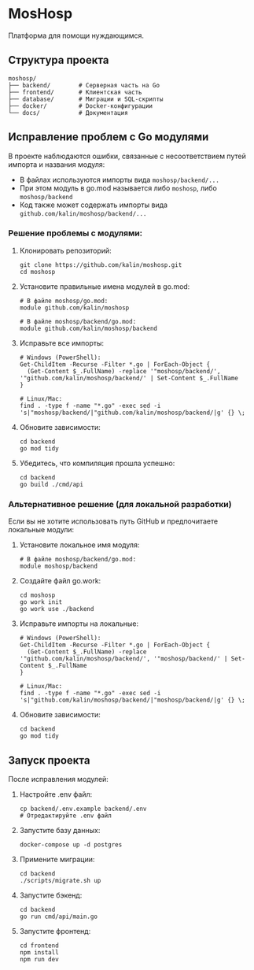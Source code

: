 # MosHosp

Платформа для помощи нуждающимся.

## Структура проекта

```
moshosp/
├── backend/        # Серверная часть на Go
├── frontend/       # Клиентская часть
├── database/       # Миграции и SQL-скрипты
├── docker/         # Docker-конфигурации
└── docs/           # Документация
```

## Исправление проблем с Go модулями

В проекте наблюдаются ошибки, связанные с несоответствием путей импорта и названия модуля:
- В файлах используются импорты вида `moshosp/backend/...`
- При этом модуль в go.mod называется либо `moshosp`, либо `moshosp/backend`
- Код также может содержать импорты вида `github.com/kalin/moshosp/backend/...`

### Решение проблемы с модулями:

1. Клонировать репозиторий:
   ```
   git clone https://github.com/kalin/moshosp.git
   cd moshosp
   ```

2. Установите правильные имена модулей в go.mod:
   ```
   # В файле moshosp/go.mod:
   module github.com/kalin/moshosp

   # В файле moshosp/backend/go.mod:
   module github.com/kalin/moshosp/backend
   ```

3. Исправьте все импорты:
   ```
   # Windows (PowerShell):
   Get-ChildItem -Recurse -Filter *.go | ForEach-Object {
     (Get-Content $_.FullName) -replace '"moshosp/backend/', '"github.com/kalin/moshosp/backend/' | Set-Content $_.FullName
   }

   # Linux/Mac:
   find . -type f -name "*.go" -exec sed -i 's|"moshosp/backend/|"github.com/kalin/moshosp/backend/|g' {} \;
   ```

4. Обновите зависимости:
   ```
   cd backend
   go mod tidy
   ```

5. Убедитесь, что компиляция прошла успешно:
   ```
   cd backend
   go build ./cmd/api
   ```

### Альтернативное решение (для локальной разработки)

Если вы не хотите использовать путь GitHub и предпочитаете локальные модули:

1. Установите локальное имя модуля:
   ```
   # В файле moshosp/backend/go.mod:
   module moshosp/backend
   ```

2. Создайте файл go.work:
   ```
   cd moshosp
   go work init
   go work use ./backend
   ```

3. Исправьте импорты на локальные:
   ```
   # Windows (PowerShell):
   Get-ChildItem -Recurse -Filter *.go | ForEach-Object {
     (Get-Content $_.FullName) -replace '"github.com/kalin/moshosp/backend/', '"moshosp/backend/' | Set-Content $_.FullName
   }

   # Linux/Mac:
   find . -type f -name "*.go" -exec sed -i 's|"github.com/kalin/moshosp/backend/|"moshosp/backend/|g' {} \;
   ```

4. Обновите зависимости:
   ```
   cd backend
   go mod tidy
   ```

## Запуск проекта

После исправления модулей:

1. Настройте .env файл:
   ```
   cp backend/.env.example backend/.env
   # Отредактируйте .env файл
   ```

2. Запустите базу данных:
   ```
   docker-compose up -d postgres
   ```

3. Примените миграции:
   ```
   cd backend
   ./scripts/migrate.sh up
   ```

4. Запустите бэкенд:
   ```
   cd backend
   go run cmd/api/main.go
   ```

5. Запустите фронтенд:
   ```
   cd frontend
   npm install
   npm run dev
   ``` 